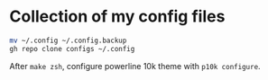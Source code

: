 # Collection of my config files

```bash
mv ~/.config ~/.config.backup
gh repo clone configs ~/.config
```

After `make zsh`, configure powerline 10k theme with `p10k configure`.
